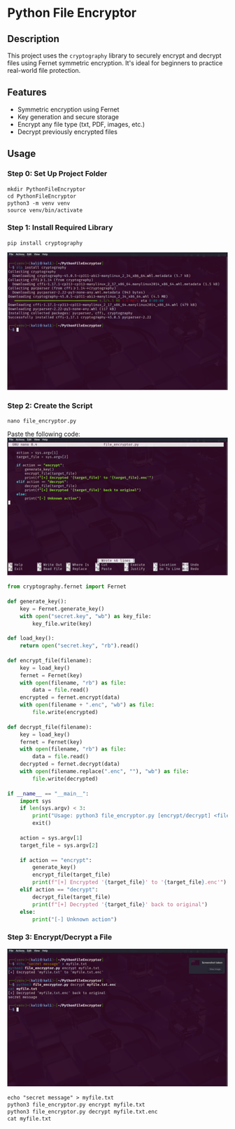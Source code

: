 # Python File Encryptor

## Description

This project uses the `cryptography` library to securely encrypt and decrypt files using Fernet symmetric encryption. It's ideal for beginners to practice real-world file protection.

## Features

- Symmetric encryption using Fernet
- Key generation and secure storage
- Encrypt any file type (txt, PDF, images, etc.)
- Decrypt previously encrypted files

## Usage

### Step 0: Set Up Project Folder

```
mkdir PythonFileEncryptor
cd PythonFileEncryptor
python3 -m venv venv
source venv/bin/activate
```

### Step 1: Install Required Library

```
pip install cryptography
```
![Step 0](https://raw.githubusercontent.com/mchyasn/cyber-Projs-beginner-to-advanced/main/BeginnerProjects/PythonFileEncryptor/screenshots/step0.png)

### Step 2: Create the Script

```
nano file_encryptor.py
```

Paste the following code:
![Step 1](https://raw.githubusercontent.com/mchyasn/cyber-Projs-beginner-to-advanced/main/BeginnerProjects/PythonFileEncryptor/screenshots/step1.png)
```python
from cryptography.fernet import Fernet

def generate_key():
    key = Fernet.generate_key()
    with open("secret.key", "wb") as key_file:
        key_file.write(key)

def load_key():
    return open("secret.key", "rb").read()

def encrypt_file(filename):
    key = load_key()
    fernet = Fernet(key)
    with open(filename, "rb") as file:
        data = file.read()
    encrypted = fernet.encrypt(data)
    with open(filename + ".enc", "wb") as file:
        file.write(encrypted)

def decrypt_file(filename):
    key = load_key()
    fernet = Fernet(key)
    with open(filename, "rb") as file:
        data = file.read()
    decrypted = fernet.decrypt(data)
    with open(filename.replace(".enc", ""), "wb") as file:
        file.write(decrypted)

if __name__ == "__main__":
    import sys
    if len(sys.argv) < 3:
        print("Usage: python3 file_encryptor.py [encrypt/decrypt] <filename>")
        exit()

    action = sys.argv[1]
    target_file = sys.argv[2]

    if action == "encrypt":
        generate_key()
        encrypt_file(target_file)
        print(f"[+] Encrypted '{target_file}' to '{target_file}.enc'")
    elif action == "decrypt":
        decrypt_file(target_file)
        print(f"[+] Decrypted '{target_file}' back to original")
    else:
        print("[-] Unknown action")
```

### Step 3: Encrypt/Decrypt a File
![Step 2](https://raw.githubusercontent.com/mchyasn/cyber-Projs-beginner-to-advanced/main/BeginnerProjects/PythonFileEncryptor/screenshots/step2.png)
```
echo "secret message" > myfile.txt
python3 file_encryptor.py encrypt myfile.txt
python3 file_encryptor.py decrypt myfile.txt.enc
cat myfile.txt
```

